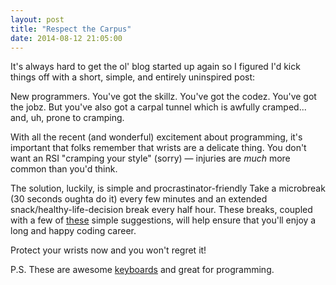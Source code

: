 ```yaml
---
layout: post
title: "Respect the Carpus"
date: 2014-08-12 21:05:00
---
```


It's always hard to get the ol' blog started up again so I figured I'd kick things off with a short, simple, and entirely uninspired post:

New programmers. You've got the skillz. You've got the codez. You've got the jobz. But you've also got a carpal tunnel which is awfully cramped... and, uh, prone to cramping.

With all the recent (and wonderful) excitement about programming, it's important that folks remember that wrists are a delicate thing. You don't want an RSI "cramping your style" (sorry) &mdash; injuries are *much* more
common than you'd think.

The solution, luckily, is simple and procrastinator-friendly Take a microbreak (30 seconds oughta do it) every few minutes and an extended snack/healthy-life-decision break every half hour.
These breaks, coupled with a few of [these](http://cs.brown.edu/about/system/ergo/prevention/) simple suggestions, will help ensure that you'll enjoy a long and happy coding career.

Protect your wrists now and you won't regret it!

P.S. These are awesome [keyboards](https://www.kinesis-ergo.com/shop/advantage-for-pc-mac/) and great for programming.
